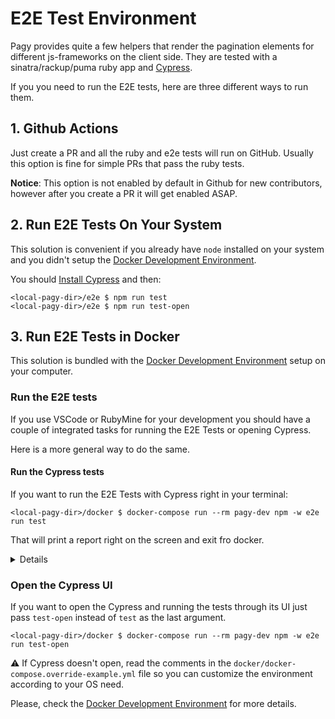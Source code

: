 
# E2E Test Environment

Pagy provides quite a few helpers that render the pagination elements for different js-frameworks on the client side. They are tested with a sinatra/rackup/puma ruby app and [Cypress](https://www.cypress.io).

If you you need to run the E2E tests, here are three different ways to run them.

## 1. Github Actions

Just create a PR and all the ruby and e2e tests will run on GitHub. Usually this option is fine for simple PRs that pass the ruby tests.

**Notice**: This option is not enabled by default in Github for new contributors, however after you create a PR it will get enabled ASAP.

## 2. Run E2E Tests On Your System

This solution is convenient if you already have `node` installed on your system and you didn't setup the [Docker Development Environment](https://github.com/ddnexus/pagy/tree/master/docker).

You should [Install Cypress](https://docs.cypress.io/guides/getting-started/installing-cypress) and then:

```shell
<local-pagy-dir>/e2e $ npm run test
<local-pagy-dir>/e2e $ npm run test-open
```

## 3. Run E2E Tests in Docker

This solution is bundled with the [Docker Development Environment](https://github.com/ddnexus/pagy/tree/master/docker) setup on your computer.

### Run the E2E tests

If you use VSCode or RubyMine for your development you should have a couple of integrated tasks for running the E2E Tests or opening Cypress.

Here is a more general way to do the same.

#### Run the Cypress tests

If you want to run the E2E Tests with Cypress right in your terminal:

```shell
<local-pagy-dir>/docker $ docker-compose run --rm pagy-dev npm -w e2e run test
```

That will print a report right on the screen and exit fro docker.

<details>

In case of cypress test failures you will have screenshots images in `e2e/cypress/screenshots` showing exactly what was 
on the page of the browser at the moment of the failure.

If you want to have a video for each test file run in the `e2e/cypress/videos`, remove the `"video": false` entry in the 
`e2e/cypress.json`.

</details>

### Open the Cypress UI

If you want to open the Cypress and running the tests through its UI just pass `test-open` instead of `test` as the last argument.

```shell
<local-pagy-dir>/docker $ docker-compose run --rm pagy-dev npm -w e2e run test-open
```

:warning: If Cypress doesn't open, read the comments in the `docker/docker-compose.override-example.yml` file so you can customize the environment according to your OS need.

Please, check the [Docker Development Environment](https://github.com/ddnexus/pagy/tree/master/docker#if-you-use-vscode) for more details.

